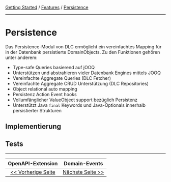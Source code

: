 [Getting Started](../index.md) / [Features](../features.md) / [Persistence](persistence.md)

<hr/>

# Persistence

Das Persistence-Modul von DLC ermöglicht ein vereinfachtes Mapping für in der Datenbank persistierte DomainObjects.
Zu den Funktionen gehören unter anderem:
-   Type-safe Queries basierend auf jOOQ
-   Unterstützen und abstrahieren vieler Datenbank Engines mittels JOOQ
-   Vereinfachte Aggregate Queries (DLC Fetcher)
-   Vereinfachte Aggregate CRUD Unterstützung (DLC Repositories)
-   Object relational auto mapping
-   Persistenz Action Event hooks
-   Vollumfänglicher ValueObject support bezüglich Persistenz
-   Unterstützt Java  `final`  Keywords und Java-Optionals innerhalb persistierter Strukturen

## Implementierung



## Tests

<hr/>

|             **OpenAPI-Extension**             |           **Domain-Events**            |
|:---------------------------------------------:|:--------------------------------------:|
| [<< Vorherige Seite](./open_api_extension.md) | [Nächste Seite >>](./domain_events.md) |

